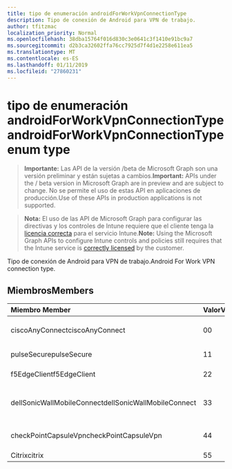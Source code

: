 ```yaml
---
title: tipo de enumeración androidForWorkVpnConnectionType
description: Tipo de conexión de Android para VPN de trabajo.
author: tfitzmac
localization_priority: Normal
ms.openlocfilehash: 38dba15764f016d830c3e0641c3f1410e91bc9a7
ms.sourcegitcommit: d2b3ca32602ffa76cc7925d7f4d1e2258e611ea5
ms.translationtype: MT
ms.contentlocale: es-ES
ms.lasthandoff: 01/11/2019
ms.locfileid: "27860231"
---
```

# <a name="androidforworkvpnconnectiontype-enum-type"></a><span data-ttu-id="ac6c1-103">tipo de enumeración androidForWorkVpnConnectionType</span><span class="sxs-lookup"><span data-stu-id="ac6c1-103">androidForWorkVpnConnectionType enum type</span></span>

> <span data-ttu-id="ac6c1-104">**Importante:** Las API de la versión /beta de Microsoft Graph son una versión preliminar y están sujetas a cambios.</span><span class="sxs-lookup"><span data-stu-id="ac6c1-104">**Important:** APIs under the / beta version in Microsoft Graph are in preview and are subject to change.</span></span> <span data-ttu-id="ac6c1-105">No se permite el uso de estas API en aplicaciones de producción.</span><span class="sxs-lookup"><span data-stu-id="ac6c1-105">Use of these APIs in production applications is not supported.</span></span>

> <span data-ttu-id="ac6c1-106">**Nota:** El uso de las API de Microsoft Graph para configurar las directivas y los controles de Intune requiere que el cliente tenga la [licencia correcta](https://go.microsoft.com/fwlink/?linkid=839381) para el servicio Intune.</span><span class="sxs-lookup"><span data-stu-id="ac6c1-106">**Note:** Using the Microsoft Graph APIs to configure Intune controls and policies still requires that the Intune service is [correctly licensed](https://go.microsoft.com/fwlink/?linkid=839381) by the customer.</span></span>

<span data-ttu-id="ac6c1-107">Tipo de conexión de Android para VPN de trabajo.</span><span class="sxs-lookup"><span data-stu-id="ac6c1-107">Android For Work VPN connection type.</span></span>
## <a name="members"></a><span data-ttu-id="ac6c1-108">Miembros</span><span class="sxs-lookup"><span data-stu-id="ac6c1-108">Members</span></span>
|<span data-ttu-id="ac6c1-109">Miembro	</span><span class="sxs-lookup"><span data-stu-id="ac6c1-109">Member</span></span>|<span data-ttu-id="ac6c1-110">Valor</span><span class="sxs-lookup"><span data-stu-id="ac6c1-110">Value</span></span>|<span data-ttu-id="ac6c1-111">Description</span><span class="sxs-lookup"><span data-stu-id="ac6c1-111">Description</span></span>|
|:---|:---|:---|
|<span data-ttu-id="ac6c1-112">ciscoAnyConnect</span><span class="sxs-lookup"><span data-stu-id="ac6c1-112">ciscoAnyConnect</span></span>|<span data-ttu-id="ac6c1-113">0</span><span class="sxs-lookup"><span data-stu-id="ac6c1-113">0</span></span>|<span data-ttu-id="ac6c1-114">Cisco AnyConnect.</span><span class="sxs-lookup"><span data-stu-id="ac6c1-114">Cisco AnyConnect.</span></span>|
|<span data-ttu-id="ac6c1-115">pulseSecure</span><span class="sxs-lookup"><span data-stu-id="ac6c1-115">pulseSecure</span></span>|<span data-ttu-id="ac6c1-116">1</span><span class="sxs-lookup"><span data-stu-id="ac6c1-116">1</span></span>|<span data-ttu-id="ac6c1-117">Impulsos seguro.</span><span class="sxs-lookup"><span data-stu-id="ac6c1-117">Pulse Secure.</span></span>|
|<span data-ttu-id="ac6c1-118">f5EdgeClient</span><span class="sxs-lookup"><span data-stu-id="ac6c1-118">f5EdgeClient</span></span>|<span data-ttu-id="ac6c1-119">2</span><span class="sxs-lookup"><span data-stu-id="ac6c1-119">2</span></span>|<span data-ttu-id="ac6c1-120">F5 Cliente de borde.</span><span class="sxs-lookup"><span data-stu-id="ac6c1-120">F5 Edge Client.</span></span>|
|<span data-ttu-id="ac6c1-121">dellSonicWallMobileConnect</span><span class="sxs-lookup"><span data-stu-id="ac6c1-121">dellSonicWallMobileConnect</span></span>|<span data-ttu-id="ac6c1-122">3</span><span class="sxs-lookup"><span data-stu-id="ac6c1-122">3</span></span>|<span data-ttu-id="ac6c1-123">Conexión de SonicWALL Mobile de Dell.</span><span class="sxs-lookup"><span data-stu-id="ac6c1-123">Dell SonicWALL Mobile Connection.</span></span>|
|<span data-ttu-id="ac6c1-124">checkPointCapsuleVpn</span><span class="sxs-lookup"><span data-stu-id="ac6c1-124">checkPointCapsuleVpn</span></span>|<span data-ttu-id="ac6c1-125">4</span><span class="sxs-lookup"><span data-stu-id="ac6c1-125">4</span></span>|<span data-ttu-id="ac6c1-126">Comprobar punto Cápsula VPN.</span><span class="sxs-lookup"><span data-stu-id="ac6c1-126">Check Point Capsule VPN.</span></span>|
|<span data-ttu-id="ac6c1-127">Citrix</span><span class="sxs-lookup"><span data-stu-id="ac6c1-127">citrix</span></span>|<span data-ttu-id="ac6c1-128">5</span><span class="sxs-lookup"><span data-stu-id="ac6c1-128">5</span></span>|<span data-ttu-id="ac6c1-129">Citrix</span><span class="sxs-lookup"><span data-stu-id="ac6c1-129">Citrix</span></span>|





